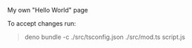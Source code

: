 My own "Hello World" page

To accept changes run:
> deno bundle -c ./src/tsconfig.json ./src/mod.ts script.js
